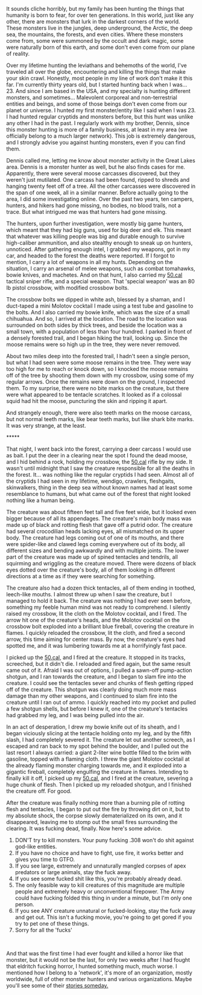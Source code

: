  It sounds cliche horribly, but my family has been hunting the things that humanity is born to fear, for over ten generations. In this world, just like any other, there are monsters that lurk in the darkest corners of the world. These monsters live in the jungles, deep underground, the Arctic, the deep sea, the mountains, the forests, and even cities. Where these monsters come from, some were summoned by the occult and dark magic, some were naturally born of this earth, and some don't even come from our plane of reality. 

Over my lifetime hunting the leviathans and behemoths of the world, I've traveled all over the globe, encountering and killing the things that make your skin crawl. Honestly, most people in my line of work don't make it this far. I'm currently thirty years old, but I started hunting back when I was... 23. And since I am based in the USA, and my specialty is hunting different monsters, and sometimes... Malevolent corporeal and non-terrestrial entities and beings, and some of those beings don't even come from our planet or universe. I hunted my first monster/entity like I said when I was 23. I had hunted regular cryptids and monsters before, but this hunt was unlike any other I had in the past. I regularly work with my brother, Dennis, since this monster hunting is more of a family business, at least in my area (we officially belong to a much larger network). This job is extremely dangerous, and I strongly advise you against hunting monsters, even if you can find them. 

Dennis called me, letting me know about monster activity in the Great Lakes area. Dennis is a monster hunter as well, but he also finds cases for me. Apparently, there were several moose carcasses discovered, but they weren't just mutilated. One carcass had been found, ripped to shreds and hanging twenty feet off of a tree. All the other carcasses were discovered in the span of one week, all in a similar manner. Before actually going to the area, I did some investigating online. Over the past two years, ten campers, hunters, and hikers had gone missing, no bodies, no blood trails, not a trace. But what intrigued me was that hunters had gone missing.

The hunters, upon further investigation, were mostly big game hunters, which meant that they had big guns, used for big deer and elk. This meant that whatever was killing people was big and durable enough to survive high-caliber ammunition, and also stealthy enough to sneak up on hunters, unnoticed. After gathering enough intel, I grabbed my weapons, got in my car, and headed to the forest the deaths were reported. If I forgot to mention, I carry a lot of weapons in all my hunts. Depending on the situation, I carry an arsenal of melee weapons, such as combat tomahawks, bowie knives, and machetes. And on that hunt, I also carried my [50.cal](https://50.cal) tactical sniper rifle, and a special weapon. That 'special weapon' was an 80 lb pistol crossbow, with modified crossbow bolts. 

The crossbow bolts we dipped in white ash, blessed by a shaman, and I duct-taped a mini Molotov cocktail I made using a test tube and gasoline to the bolts. And I also carried my bowie knife, which was the size of a small chihuahua. And so, I arrived at the location. The road to the location was surrounded on both sides by thick trees, and beside the location was a small town, with a population of less than four hundred. I parked in front of a densely forested trail, and I began hiking the trail, looking up. Since the moose remains were so high up in the tree, they were never removed.

About two miles deep into the forested trail, I hadn't seen a single person, but what I had seen were some moose remains in the tree. They were way too high for me to reach or knock down, so I knocked the moose remains off of the tree by shooting them down with my crossbow, using some of my regular arrows. Once the remains were down on the ground, I inspected them. To my surprise, there were no bite marks on the creature, but there were what appeared to be tentacle scratches. It looked as if a colossal squid had hit the moose, puncturing the skin and ripping it apart.

And strangely enough, there were also teeth marks on the moose carcass, but not normal teeth marks, like bear teeth marks, but like shark bite marks. It was very strange, at the least.

 

\*\*\*\*\*

 

That night, I went back into the forest, carrying a deer carcass I would use as bait. I put the deer in a clearing near the spot I found the dead moose, and I hid behind a rock, holding my crossbow, the [50.cal](https://50.cal) rifle by my side. It wasn't until midnight that I saw the creature responsible for all the deaths in the forest. It... was nothing like the regular cryptids I had seen. Almost all of the cryptids I had seen in my lifetime, wendigo, crawlers, fleshgaits, skinwalkers, thing in the deep sea without known names had at least some resemblance to humans, but what came out of the forest that night looked nothing like a human being. 

The creature was about fifteen feet tall and five feet wide, but it looked even bigger because of all its appendages. The creature's main body mass was made up of black and rotting flesh that gave off a putrid odor. The creature had several crocodilian heads lacking eyes, all mismatched on its upper body. The creature had legs coming out of one of its mouths, and there were spider-like and clawed legs coming everywhere out of its body, all different sizes and bending awkwardly and with multiple joints. The lower part of the creature was made up of spined tentacles and tendrils, all squirming and wriggling as the creature moved. There were dozens of black eyes dotted over the creature's body, all of them looking in different directions at a time as if they were searching for something.

The creature also had a dozen thick tentacles, all of them ending in toothed, leech-like mouths. I almost threw up when I saw the creature, but I managed to hold it back. The creature was nothing I had ever seen before, something my feeble human mind was not ready to comprehend. I silently raised my crossbow, lit the cloth on the Molotov cocktail, and I fired. The arrow hit one of the creature's heads, and the Molotov cocktail on the crossbow bolt exploded into a brilliant blue fireball, covering the creature in flames. I quickly reloaded the crossbow, lit the cloth, and fired a second arrow, this time aiming for center mass. By now, the creature's eyes had spotted me, and it was lumbering towards me at a horrifyingly fast pace.

I picked up the [50.cal](https://50.cal), and I fired at the creature. It stopped in its tracks, screeched, but it didn't die. I reloaded and fired again, but the same result came out of it. Afraid I was out of options, I pulled a sawn-off pump-action shotgun, and I ran towards the creature, and I began to slam fire into the creature. I could see the tentacles sever and chunks of flesh getting ripped off of the creature. This shotgun was clearly doing much more mass damage than my other weapons, and I continued to slam fire into the creature until I ran out of ammo. I quickly reached into my pocket and pulled a few shotgun shells, but before I knew it, one of the creature's tentacles had grabbed my leg, and I was being pulled into the air.

In an act of desperation, I drew my bowie knife out of its sheath, and I began viciously slicing at the tentacle holding onto my leg, and by the fifth slash, I had completely severed it. The creature let out another screech, as I escaped and ran back to my spot behind the boulder, and I pulled out the last resort I always carried: a giant 2-liter wine bottle filled to the brim with gasoline, topped with a flaming cloth. I threw the giant Molotov cocktail at the already flaming monster charging towards me, and it exploded into a gigantic fireball, completely engulfing the creature in flames. Intending to finally kill it off, I picked up my [50.cal](https://50.cal), and I fired at the creature, severing a huge chunk of flesh. Then I picked up my reloaded shotgun, and I finished the creature off. For good.

After the creature was finally nothing more than a burning pile of rotting flesh and tentacles, I began to put out the fire by throwing dirt on it, but to my absolute shock, the corpse slowly dematerialized on its own, and it disappeared, leaving me to stomp out the small fires surrounding the clearing. It was fucking dead, finally. Now here's some advice.

1. DON'T try to kill monsters. Your puny fucking .308 won't do shit against god-like entities.
2. If you have no choice and have to fight, use fire, it works better and gives you time to GTFO.
3. If you see large, extremely and unnaturally mangled corpses of apex predators or large animals, stay the fuck away. 
4. If you see some fucked shit like this, you're probably already dead. 
5. The only feasible way to kill creatures of this magnitude are multiple people and extremely heavy or unconventional firepower. The Army could have fucking folded this thing in under a minute, but I'm only one person.
6. If you see ANY creature unnatural or fucked-looking, stay the fuck away and get out. This isn't a fucking movie, you're going to get gored if you try to pet one of these things. 
7. Sorry for all the 'fucks' 

&#x200B;

And that was the first time I had ever fought and killed a horror like that monster, but it would not be the last, for only two weeks after I had fought that eldritch fucking horror, I hunted something much, much worse. I mentioned how I belong to a 'network', it's more of an organization, mostly worldwide, full of other monster hunters and various organizations. Maybe you'll see some of their [stories someday.](https://www.reddit.com/r/SeasideUniverse/comments/mjn4ot/the_complete_seaside_trilogytimeline_in_order/)